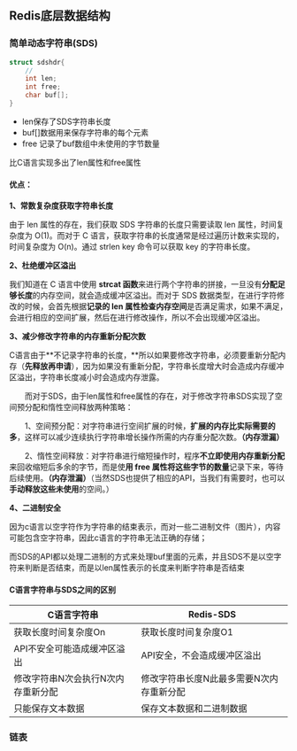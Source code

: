 ## Redis底层数据结构

### 简单动态字符串(SDS)

```C
struct sdshdr{
    //
    int len;
    int free;
    char buf[];
}
```

- len保存了SDS字符串长度
- buf[]数据用来保存字符串的每个元素
- free 记录了buf数组中未使用的字节数量

比C语言实现多出了len属性和free属性

#### 优点：

**1、常数复杂度获取字符串长度**

由于 len 属性的存在，我们获取 SDS 字符串的长度只需要读取 len 属性，时间复杂度为 O(1)。而对于 C 语言，获取字符串的长度通常是经过遍历计数来实现的，时间复杂度为 O(n)。通过 strlen key 命令可以获取 key 的字符串长度。

**2、杜绝缓冲区溢出**

我们知道在 C 语言中使用 **strcat 函数**来进行两个字符串的拼接，一旦没有**分配足够长度**的内存空间，就会造成缓冲区溢出。而对于 SDS 数据类型，在进行字符修改的时候，会首先根据**记录的 len 属性检查内存空间**是否满足需求，如果不满足，会进行相应的空间扩展，然后在进行修改操作，所以不会出现缓冲区溢出。

**3、减少修改字符串的内存重新分配次数**

C语言由于**不记录字符串的长度，**所以如果要修改字符串，必须要重新分配内存（**先释放再申请**），因为如果没有重新分配，字符串长度增大时会造成内存缓冲区溢出，字符串长度减小时会造成内存泄露。

　　而对于SDS，由于len属性和free属性的存在，对于修改字符串SDS实现了空间预分配和惰性空间释放两种策略：

　　1、空间预分配：对字符串进行空间扩展的时候，**扩展的内存比实际需要的多**，这样可以减少连续执行字符串增长操作所需的内存重分配次数。**（内存泄漏）**

　　2、惰性空间释放：对字符串进行缩短操作时，程序**不立即使用内存重新分配**来回收缩短后多余的字节，而是使**用 free 属性将这些字节的数量**记录下来，等待后续使用。**（内存泄漏）**（当然SDS也提供了相应的API，当我们有需要时，也可以**手动释放这些未使用**的空间。）

**4、二进制安全**

因为c语言以空字符作为字符串的结束表示，而对一些二进制文件（图片），内容可能包含空字符串，因此c语言的字符串无法正确的存储；

而SDS的API都以处理二进制的方式来处理buf里面的元素，并且SDS不是以空字符来判断是否结束，而是以len属性表示的长度来判断字符串是否结束

#### C语言字符串与SDS之间的区别

| C语言字符串                        | Redis-SDS                                |
| ---------------------------------- | ---------------------------------------- |
| 获取长度时间复杂度On               | 获取长度时间复杂度O1                     |
| API不安全可能造成缓冲区溢出        | API安全，不会造成缓冲区溢出              |
| 修改字符串N次会执行N次内存重新分配 | 修改字符串长度N此最多需要N次内存重新分配 |
| 只能保存文本数据                   | 保存文本数据和二进制数据                 |

### 链表

